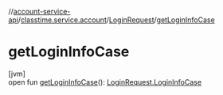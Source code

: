 //[account-service-api](../../../index.md)/[classtime.service.account](../index.md)/[LoginRequest](index.md)/[getLoginInfoCase](get-login-info-case.md)

# getLoginInfoCase

[jvm]\
open fun [getLoginInfoCase](get-login-info-case.md)(): [LoginRequest.LoginInfoCase](-login-info-case/index.md)
